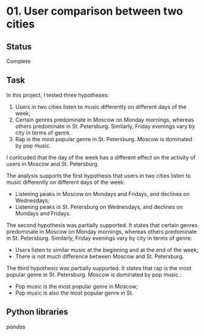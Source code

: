 # 01. User comparison between two cities

## Status
Complete

## Task

In this project, I tested three hypotheses:
1. Users in two cities listen to music differently on different days of the week;
2. Certain genres predominate in Moscow on Monday mornings, whereas others predominate in St. Petersburg. Similarly, Friday evenings vary by city in terms of genre.
3. Rap is the most popular genre in St. Petersburg. Moscow is dominated by pop music.

I conlcuded that the day of the week has a different effect on the activity of users in Moscow and St. Petersburg.

The analysis supports the first hypothesis that users in two cities listen to music differently on different days of the week:
- Listening peaks in Moscow on Mondays and Fridays, and declines on Wednesdays;
- Listening peaks in St. Petersburg on Wednesdays, and declines on Mondays and Fridays.

The second hypothesis was partially supported. It states that certain genres predominate in Moscow on Monday mornings, whereas others predominate in St. Petersburg. Similarly, Friday evenings vary by city in terms of genre:
- Users listen to similar music at the beginning and at the end of the week;
- There is not much difference between Moscow and St. Petersburg.

The third hypothesis was partially supported. It states that rap is the most popular genre in St. Petersburg. Moscow is dominated by pop music.:
- Pop music is the most popular genre in Moscow;
- Pop music is also the most popular genre in St.

## Python libraries

*pandas*
